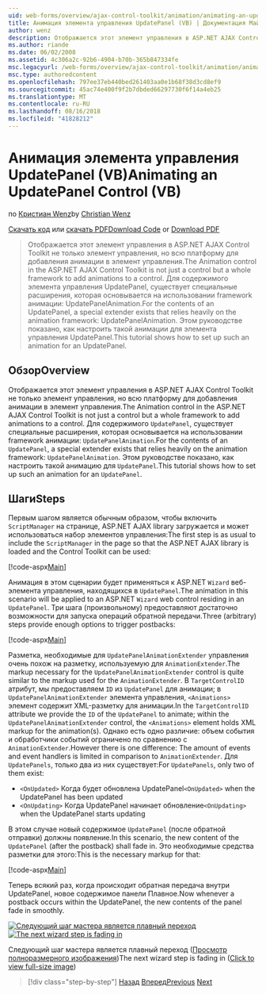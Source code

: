 ```yaml
---
uid: web-forms/overview/ajax-control-toolkit/animation/animating-an-updatepanel-control-vb
title: Анимация элемента управления UpdatePanel (VB) | Документация Майкрософт
author: wenz
description: Отображается этот элемент управления в ASP.NET AJAX Control Toolkit не только элемент управления, но всю платформу для добавления анимации в элемент управления. Для содержимого...
ms.author: riande
ms.date: 06/02/2008
ms.assetid: 4c306a2c-92b6-4904-b70b-365b847334fe
msc.legacyurl: /web-forms/overview/ajax-control-toolkit/animation/animating-an-updatepanel-control-vb
msc.type: authoredcontent
ms.openlocfilehash: 797ee37eb440bed261403aa0e1b68f38d3cd8ef9
ms.sourcegitcommit: 45ac74e400f9f2b7dbded66297730f6f14a4eb25
ms.translationtype: MT
ms.contentlocale: ru-RU
ms.lasthandoff: 08/16/2018
ms.locfileid: "41828212"
---
```

<a name="animating-an-updatepanel-control-vb"></a><span data-ttu-id="115f4-104">Анимация элемента управления UpdatePanel (VB)</span><span class="sxs-lookup"><span data-stu-id="115f4-104">Animating an UpdatePanel Control (VB)</span></span>
====================
<span data-ttu-id="115f4-105">по [Кристиан Wenz](https://github.com/wenz)</span><span class="sxs-lookup"><span data-stu-id="115f4-105">by [Christian Wenz](https://github.com/wenz)</span></span>

<span data-ttu-id="115f4-106">[Скачать код](http://download.microsoft.com/download/9/3/f/93f8daea-bebd-4821-833b-95205389c7d0/UpdatePanelAnimation1.vb.zip) или [скачать PDF](http://download.microsoft.com/download/b/6/a/b6ae89ee-df69-4c87-9bfb-ad1eb2b23373/updatepanelanimation1VB.pdf)</span><span class="sxs-lookup"><span data-stu-id="115f4-106">[Download Code](http://download.microsoft.com/download/9/3/f/93f8daea-bebd-4821-833b-95205389c7d0/UpdatePanelAnimation1.vb.zip) or [Download PDF](http://download.microsoft.com/download/b/6/a/b6ae89ee-df69-4c87-9bfb-ad1eb2b23373/updatepanelanimation1VB.pdf)</span></span>

> <span data-ttu-id="115f4-107">Отображается этот элемент управления в ASP.NET AJAX Control Toolkit не только элемент управления, но всю платформу для добавления анимации в элемент управления.</span><span class="sxs-lookup"><span data-stu-id="115f4-107">The Animation control in the ASP.NET AJAX Control Toolkit is not just a control but a whole framework to add animations to a control.</span></span> <span data-ttu-id="115f4-108">Для содержимого элемента управления UpdatePanel, существует специальные расширения, которая основывается на использовании framework анимации: UpdatePanelAnimation.</span><span class="sxs-lookup"><span data-stu-id="115f4-108">For the contents of an UpdatePanel, a special extender exists that relies heavily on the animation framework: UpdatePanelAnimation.</span></span> <span data-ttu-id="115f4-109">Этом руководстве показано, как настроить такой анимации для элемента управления UpdatePanel.</span><span class="sxs-lookup"><span data-stu-id="115f4-109">This tutorial shows how to set up such an animation for an UpdatePanel.</span></span>


## <a name="overview"></a><span data-ttu-id="115f4-110">Обзор</span><span class="sxs-lookup"><span data-stu-id="115f4-110">Overview</span></span>

<span data-ttu-id="115f4-111">Отображается этот элемент управления в ASP.NET AJAX Control Toolkit не только элемент управления, но всю платформу для добавления анимации в элемент управления.</span><span class="sxs-lookup"><span data-stu-id="115f4-111">The Animation control in the ASP.NET AJAX Control Toolkit is not just a control but a whole framework to add animations to a control.</span></span> <span data-ttu-id="115f4-112">Для содержимого `UpdatePanel`, существует специальные расширения, которая основывается на использовании framework анимации: `UpdatePanelAnimation`.</span><span class="sxs-lookup"><span data-stu-id="115f4-112">For the contents of an `UpdatePanel`, a special extender exists that relies heavily on the animation framework: `UpdatePanelAnimation`.</span></span> <span data-ttu-id="115f4-113">Этом руководстве показано, как настроить такой анимацию для `UpdatePanel`.</span><span class="sxs-lookup"><span data-stu-id="115f4-113">This tutorial shows how to set up such an animation for an `UpdatePanel`.</span></span>

## <a name="steps"></a><span data-ttu-id="115f4-114">Шаги</span><span class="sxs-lookup"><span data-stu-id="115f4-114">Steps</span></span>

<span data-ttu-id="115f4-115">Первым шагом является обычным образом, чтобы включить `ScriptManager` на странице, ASP.NET AJAX library загружается и может использоваться набор элементов управления:</span><span class="sxs-lookup"><span data-stu-id="115f4-115">The first step is as usual to include the `ScriptManager` in the page so that the ASP.NET AJAX library is loaded and the Control Toolkit can be used:</span></span>

[!code-aspx[Main](animating-an-updatepanel-control-vb/samples/sample1.aspx)]

<span data-ttu-id="115f4-116">Анимация в этом сценарии будет применяться к ASP.NET `Wizard` веб-элемента управления, находящихся в `UpdatePanel`.</span><span class="sxs-lookup"><span data-stu-id="115f4-116">The animation in this scenario will be applied to an ASP.NET `Wizard` web control residing in an `UpdatePanel`.</span></span> <span data-ttu-id="115f4-117">Три шага (произвольному) предоставляют достаточно возможности для запуска операций обратной передачи.</span><span class="sxs-lookup"><span data-stu-id="115f4-117">Three (arbitrary) steps provide enough options to trigger postbacks:</span></span>

[!code-aspx[Main](animating-an-updatepanel-control-vb/samples/sample2.aspx)]

<span data-ttu-id="115f4-118">Разметка, необходимые для `UpdatePanelAnimationExtender` управления очень похож на разметку, используемую для `AnimationExtender`.</span><span class="sxs-lookup"><span data-stu-id="115f4-118">The markup necessary for the `UpdatePanelAnimationExtender` control is quite similar to the markup used for the `AnimationExtender`.</span></span> <span data-ttu-id="115f4-119">В `TargetControlID` атрибут, мы предоставляем `ID` из `UpdatePanel` для анимации; в `UpdatePanelAnimationExtender` элемента управления, `<Animations>` элемент содержит XML-разметку для анимации.</span><span class="sxs-lookup"><span data-stu-id="115f4-119">In the `TargetControlID` attribute we provide the `ID` of the `UpdatePanel` to animate; within the `UpdatePanelAnimationExtender` control, the `<Animations>` element holds XML markup for the animation(s).</span></span> <span data-ttu-id="115f4-120">Однако есть одно различие: объем события и обработчики событий ограничено по сравнению с `AnimationExtender`.</span><span class="sxs-lookup"><span data-stu-id="115f4-120">However there is one difference: The amount of events and event handlers is limited in comparison to `AnimationExtender`.</span></span> <span data-ttu-id="115f4-121">Для `UpdatePanels`, только два из них существует:</span><span class="sxs-lookup"><span data-stu-id="115f4-121">For `UpdatePanels`, only two of them exist:</span></span>

- <span data-ttu-id="115f4-122">`<OnUpdated>` Когда будет обновлена UpdatePanel</span><span class="sxs-lookup"><span data-stu-id="115f4-122">`<OnUpdated>` when the UpdatePanel has been updated</span></span>
- <span data-ttu-id="115f4-123">`<OnUpdating>` Когда UpdatePanel начинает обновление</span><span class="sxs-lookup"><span data-stu-id="115f4-123">`<OnUpdating>` when the UpdatePanel starts updating</span></span>

<span data-ttu-id="115f4-124">В этом случае новый содержимое `UpdatePanel` (после обратной отправки) должны появление.</span><span class="sxs-lookup"><span data-stu-id="115f4-124">In this scenario, the new content of the `UpdatePanel` (after the postback) shall fade in.</span></span> <span data-ttu-id="115f4-125">Это необходимые средства разметки для этого:</span><span class="sxs-lookup"><span data-stu-id="115f4-125">This is the necessary markup for that:</span></span>

[!code-aspx[Main](animating-an-updatepanel-control-vb/samples/sample3.aspx)]

<span data-ttu-id="115f4-126">Теперь всякий раз, когда происходит обратная передача внутри UpdatePanel, новое содержимое панели Плавное.</span><span class="sxs-lookup"><span data-stu-id="115f4-126">Now whenever a postback occurs within the UpdatePanel, the new contents of the panel fade in smoothly.</span></span>


<span data-ttu-id="115f4-127">[![Следующий шаг мастера является плавный переход](animating-an-updatepanel-control-vb/_static/image2.png)](animating-an-updatepanel-control-vb/_static/image1.png)</span><span class="sxs-lookup"><span data-stu-id="115f4-127">[![The next wizard step is fading in](animating-an-updatepanel-control-vb/_static/image2.png)](animating-an-updatepanel-control-vb/_static/image1.png)</span></span>

<span data-ttu-id="115f4-128">Следующий шаг мастера является плавный переход ([Просмотр полноразмерного изображения](animating-an-updatepanel-control-vb/_static/image3.png))</span><span class="sxs-lookup"><span data-stu-id="115f4-128">The next wizard step is fading in ([Click to view full-size image](animating-an-updatepanel-control-vb/_static/image3.png))</span></span>

> [!div class="step-by-step"]
> <span data-ttu-id="115f4-129">[Назад](changing-an-animation-using-client-side-code-vb.md)
> [Вперед](dynamically-controlling-updatepanel-animations-vb.md)</span><span class="sxs-lookup"><span data-stu-id="115f4-129">[Previous](changing-an-animation-using-client-side-code-vb.md)
[Next](dynamically-controlling-updatepanel-animations-vb.md)</span></span>
